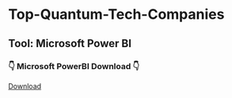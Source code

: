 # Top-Quantum-Tech-Companies

## Tool: Microsoft Power BI 

### 👇 Microsoft PowerBI Download 👇 

[Download](https://www.microsoft.com/en-us/download/details.aspx?id=58494)
